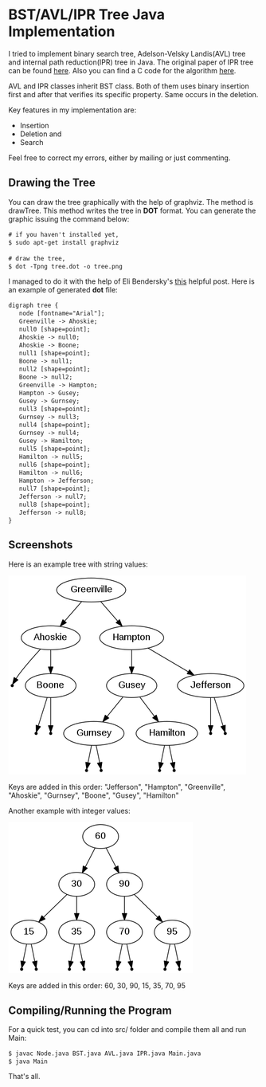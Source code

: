 # BST/AVL/IPR Tree Java Implementation

I tried to implement binary search tree, Adelson-Velsky Landis(AVL) tree and internal path reduction(IPR) tree in Java.
The original paper of IPR tree can be found [here](https://www.researchgate.net/publication/220420554_Balancing_Binary_Trees_by_Internal_Path_Reduction).
Also you can find a C code for the algorithm [here](https://users.dcc.uchile.cl/~rbaeza/handbook/algs/3/3415.chckr.c.html).

AVL and IPR classes inherit BST class. Both of them uses binary insertion first and after that verifies its specific property. Same occurs in the deletion.

Key features in my implementation are:
* Insertion
* Deletion and
* Search

Feel free to correct my errors, either by mailing or just commenting.

## Drawing the Tree

You can draw the tree graphically with the help of graphviz. The method is drawTree. This method writes the tree in **DOT** format. You can generate the graphic issuing the command below:

```
# if you haven't installed yet,
$ sudo apt-get install graphviz

# draw the tree,
$ dot -Tpng tree.dot -o tree.png
```

I managed to do it with the help of Eli Bendersky's [this](http://eli.thegreenplace.net/2009/11/23/visualizing-binary-trees-with-graphviz) helpful post. Here is an example of generated **dot** file:

```
digraph tree {
   node [fontname="Arial"];
   Greenville -> Ahoskie;
   null0 [shape=point];
   Ahoskie -> null0;
   Ahoskie -> Boone;
   null1 [shape=point];
   Boone -> null1;
   null2 [shape=point];
   Boone -> null2;
   Greenville -> Hampton;
   Hampton -> Gusey;
   Gusey -> Gurnsey;
   null3 [shape=point];
   Gurnsey -> null3;
   null4 [shape=point];
   Gurnsey -> null4;
   Gusey -> Hamilton;
   null5 [shape=point];
   Hamilton -> null5;
   null6 [shape=point];
   Hamilton -> null6;
   Hampton -> Jefferson;
   null7 [shape=point];
   Jefferson -> null7;
   null8 [shape=point];
   Jefferson -> null8;
}
```

## Screenshots

Here is an example tree with string values:

![Tree with string keys](/ss/tree1.png?raw=true)

Keys are added in this order: "Jefferson", "Hampton", "Greenville", "Ahoskie", "Gurnsey", "Boone", "Gusey", "Hamilton"

Another example with integer values:

![Tree with integer keys](/ss/tree2.png?raw=true)

Keys are added in this order: 60, 30, 90, 15, 35, 70, 95

## Compiling/Running the Program

For a quick test, you can cd into src/ folder and compile them all and run Main:

```
$ javac Node.java BST.java AVL.java IPR.java Main.java
$ java Main
```

That's all.
